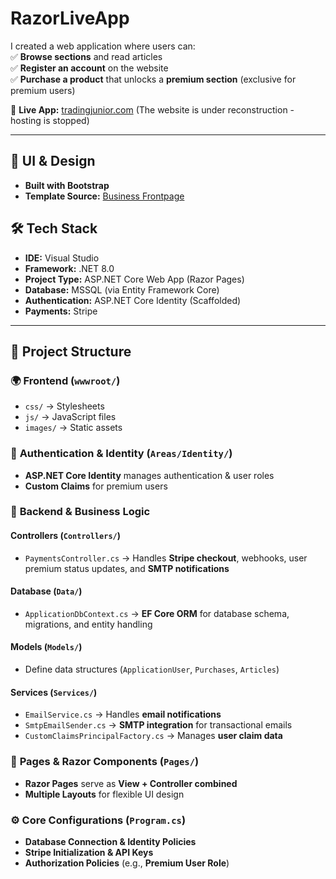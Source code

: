 # RazorLiveApp

I created a web application where users can:  
✅ **Browse sections** and read articles  
✅ **Register an account** on the website  
✅ **Purchase a product** that unlocks a **premium section** (exclusive for premium users)  

🔗 **Live App:** [tradingjunior.com](https://tradingjunior.com/)  (The website is under reconstruction - hosting is stopped)

---

## 🎨 UI & Design  
- **Built with Bootstrap**  
- **Template Source:** [Business Frontpage](https://startbootstrap.com/template/business-frontpage)  

## 🛠 Tech Stack  
- **IDE:** Visual Studio  
- **Framework:** .NET 8.0  
- **Project Type:** ASP.NET Core Web App (Razor Pages)  
- **Database:** MSSQL (via Entity Framework Core)  
- **Authentication:** ASP.NET Core Identity (Scaffolded)  
- **Payments:** Stripe  

---

## 📂 Project Structure  

### 🌍 **Frontend (`wwwroot/`)**  
- `css/` → Stylesheets  
- `js/` → JavaScript files  
- `images/` → Static assets  

### 🔑 **Authentication & Identity (`Areas/Identity/`)**  
- **ASP.NET Core Identity** manages authentication & user roles  
- **Custom Claims** for premium users  

### 🏦 **Backend & Business Logic**  

#### **Controllers (`Controllers/`)**  
- `PaymentsController.cs` → Handles **Stripe checkout**, webhooks, user premium status updates, and **SMTP notifications**  

#### **Database (`Data/`)**  
- `ApplicationDbContext.cs` → **EF Core ORM** for database schema, migrations, and entity handling  

#### **Models (`Models/`)**  
- Define data structures (`ApplicationUser`, `Purchases`, `Articles`)  

#### **Services (`Services/`)**  
- `EmailService.cs` → Handles **email notifications**  
- `SmtpEmailSender.cs` → **SMTP integration** for transactional emails  
- `CustomClaimsPrincipalFactory.cs` → Manages **user claim data**  

### 📄 **Pages & Razor Components (`Pages/`)**  
- **Razor Pages** serve as **View + Controller combined**  
- **Multiple Layouts** for flexible UI design  

### ⚙ **Core Configurations (`Program.cs`)**  
- **Database Connection & Identity Policies**  
- **Stripe Initialization & API Keys**  
- **Authorization Policies** (e.g., **Premium User Role**)  

